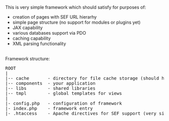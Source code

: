 This is very simple framework which should satisfy for purposes of:
<ul>
<li>creation of pages with SEF URL hierarhy
<li>simple page structure (no support for modules or plugins yet)
<li>JAX capability
<li>various databases support via PDO
<li>caching capability
<li>XML parsing functionality
</ul>
<br>
Framework structure:<br>
<pre>
ROOT
|
|-- cache       - directory for file cache storage (should have 777 access rights)
|-- components  - your application 
|-- libs        - shared libraries
|-- tmpl        - global templates for views
|
|- config.php   - configuration of framework
|- index.php    - framework entry
|- .htaccess    - Apache directives for SEF support (very simple and easily can be rewritten for nginx)
</pre>